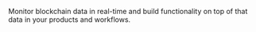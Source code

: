 Monitor blockchain data in real-time and build functionality on top of that data in your products and workflows.